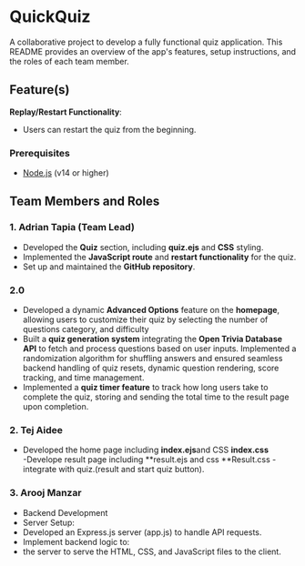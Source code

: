 # QuickQuiz
A collaborative project to develop a fully functional quiz application. This README provides an overview of the app's features, setup instructions, and the roles of each team member.




## Feature(s)

**Replay/Restart Functionality**:
   - Users can restart the quiz from the beginning.




### Prerequisites
- [Node.js](https://nodejs.org/) (v14 or higher)



## Team Members and Roles
### 1. **Adrian Tapia** (Team Lead)
- Developed the **Quiz** section, including **quiz.ejs** and **CSS** styling.
- Implemented the **JavaScript route** and **restart functionality** for the quiz.
- Set up and maintained the **GitHub repository**. 

### 2.0
- Developed a dynamic **Advanced Options** feature on the **homepage**, allowing users to customize their quiz by selecting the number of questions category, and difficulty
- Built a **quiz generation system** integrating the **Open Trivia Database API** to fetch and process questions based on user inputs. Implemented a randomization algorithm for shuffling answers and ensured seamless backend handling of quiz resets, dynamic question rendering, score tracking, and time management.
- Implemented a **quiz timer feature** to track how long users take to complete the quiz, storing and sending the total time to the result page upon completion.


   


### 2. **Tej Aidee** 
- Developed the home page including **index.ejs**and CSS **index.css**    
-Develope result page including **result.ejs and css **Result.css
-integrate with quiz.(result and start quiz button).

   
### 3. **Arooj Manzar** 
-  Backend Development
- Server Setup:
- Developed an Express.js server (app.js) to handle API requests.
- Implement backend logic to:
- the server to serve the HTML, CSS, and JavaScript files to the client.

   
